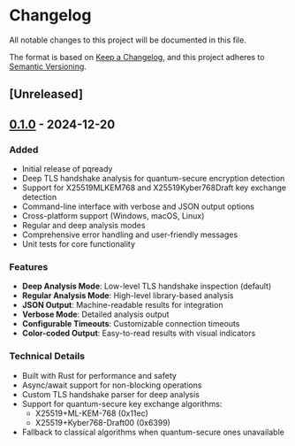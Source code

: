# Changelog

All notable changes to this project will be documented in this file.

The format is based on [Keep a Changelog](https://keepachangelog.com/en/1.0.0/),
and this project adheres to [Semantic Versioning](https://semver.org/spec/v2.0.0.html).

## [Unreleased]

## [0.1.0] - 2024-12-20

### Added
- Initial release of pqready
- Deep TLS handshake analysis for quantum-secure encryption detection
- Support for X25519MLKEM768 and X25519Kyber768Draft key exchange detection
- Command-line interface with verbose and JSON output options
- Cross-platform support (Windows, macOS, Linux)
- Regular and deep analysis modes
- Comprehensive error handling and user-friendly messages
- Unit tests for core functionality

### Features
- **Deep Analysis Mode**: Low-level TLS handshake inspection (default)
- **Regular Analysis Mode**: High-level library-based analysis
- **JSON Output**: Machine-readable results for integration
- **Verbose Mode**: Detailed analysis output
- **Configurable Timeouts**: Customizable connection timeouts
- **Color-coded Output**: Easy-to-read results with visual indicators

### Technical Details
- Built with Rust for performance and safety
- Async/await support for non-blocking operations
- Custom TLS handshake parser for deep analysis
- Support for quantum-secure key exchange algorithms:
  - X25519+ML-KEM-768 (0x11ec)
  - X25519+Kyber768-Draft00 (0x6399)
- Fallback to classical algorithms when quantum-secure ones unavailable

[0.1.0]: https://github.com/degan/pqready/releases/tag/v0.1.0 